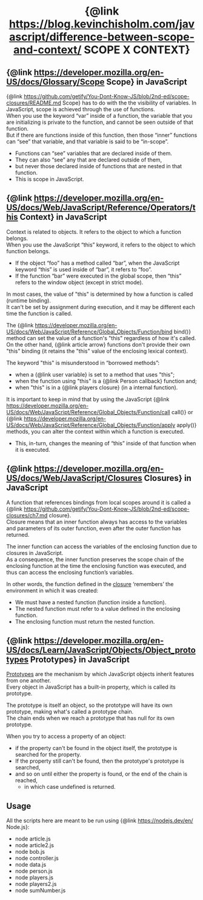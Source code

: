 # <div align="center"> {@link https://blog.kevinchisholm.com/javascript/difference-between-scope-and-context/ SCOPE X CONTEXT}</div>

## {@link https://developer.mozilla.org/en-US/docs/Glossary/Scope Scope} in JavaScript

{@link https://github.com/getify/You-Dont-Know-JS/blob/2nd-ed/scope-closures/README.md Scope}
has to do with the the visibility of variables.
In JavaScript, scope is achieved through the use of functions.<br>
When you use the keyword “var” inside of a function,
the variable that you are initializing is private to the function,
and cannot be seen outside of that function.<br>
But if there are functions inside of this function,
then those “inner” functions can “see” that variable,
and that variable is said to be “in-scope”.

-   Functions can “see” variables that are declared inside of them.
-   They can also “see” any that are declared outside of them,
-   but never those declared inside of functions that are nested in that function.
-   This is scope in JavaScript.

## {@link https://developer.mozilla.org/en-US/docs/Web/JavaScript/Reference/Operators/this Context} in JavaScript

Context is related to objects. It refers to the object to which a function belongs.<br>
When you use the JavaScript “this” keyword, it refers to the object to which function belongs.

-   If the object “foo” has a method called “bar”, when the JavaScript keyword “this”
    is used inside of “bar”, it refers to “foo”.
-   If the function “bar” were executed in the global scope,
    then “this” refers to the window object (except in strict mode).

In most cases, the value of "this" is determined by how a function is called (runtime binding).<br>
It can't be set by assignment during execution, and it may be different each time the function is called.

The {@link https://developer.mozilla.org/en-US/docs/Web/JavaScript/Reference/Global_Objects/Function/bind bind()}
method can set the value of a function's "this" regardless of how it's called.<br>
On the other hand, {@link article arrow} functions don't provide their own "this" binding
(it retains the "this" value of the enclosing lexical context).

The keyword "this" is misunderstood in “borrowed methods”:

-   when a {@link user variable} is set to a method that uses "this";
-   when the function using "this" is a {@link Person callback} function and;
-   when "this" is in a {@link players closure} (in a internal function).

It is important to keep in mind that by using the JavaScript
{@link https://developer.mozilla.org/en-US/docs/Web/JavaScript/Reference/Global_Objects/Function/call call()} or
{@link https://developer.mozilla.org/en-US/docs/Web/JavaScript/Reference/Global_Objects/Function/apply apply()} methods,
you can alter the context within which a function is executed.

-   This, in-turn, changes the meaning of “this” inside of that function when it is executed.

## {@link https://developer.mozilla.org/en-US/docs/Web/JavaScript/Closures Closures} in JavaScript

A function that references bindings from local scopes around it is called a
{@link https://github.com/getify/You-Dont-Know-JS/blob/2nd-ed/scope-closures/ch7.md closure}.<br>
Closure means that an inner function always has access to the variables and parameters of its outer function,
even after the outer function has returned.

The inner function can access the variables of the enclosing function due to closures in JavaScript.<br>
As a consequence, the inner function preserves the scope chain of the enclosing function at the time
the enclosing function was executed, and thus can access the enclosing function’s variables.

In other words, the function defined in the <a href="/cwdc/3-javascript/closure/closure.html">closure</a>
‘remembers’ the environment in which it was created:

-   We must have a nested function (function inside a function).
-   The nested function must refer to a value defined in the enclosing function.
-   The enclosing function must return the nested function.

## {@link https://developer.mozilla.org/en-US/docs/Learn/JavaScript/Objects/Object_prototypes Prototypes} in JavaScript

<a href="/cs336/examples/javascript/javascript_notes2.pdf#page=6">Prototypes</a>
are the mechanism by which JavaScript objects inherit features from one another.<br>
Every object in JavaScript has a built-in property, which is called its prototype.

The prototype is itself an object, so the prototype will have its own prototype,
making what's called a prototype chain.<br>
The chain ends when we reach a prototype that has null for its own prototype.

When you try to access a property of an object:

-   if the property can't be found in the object itself, the prototype is searched for the property.
-   If the property still can't be found, then the prototype's prototype is searched,
-   and so on until either the property is found, or the end of the chain is reached,
    -   in which case undefined is returned.

## Usage

All the scripts here are meant to be run using {@link https://nodejs.dev/en/ Node.js}:

-   node article.js
-   node article2.js
-   node bob.js
-   node controller.js
-   node data.js
-   node person.js
-   node players.js
-   node players2.js
-   node sumNumber.js

